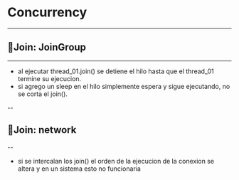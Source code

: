 # Concurrency
------------------------------------------------------
## 🚀Join: JoinGroup
------------------------------------------------------
* al ejecutar thread_01.join()  se detiene el hilo hasta que el thread_01 termine su ejecucion.
* si agrego un sleep en el hilo simplemente espera y sigue ejecutando, no se corta el join().

--
## 🚀Join: network
--
* si se intercalan los join() el orden de la ejecucion de la conexion se altera y en un sistema esto no funcionaria
